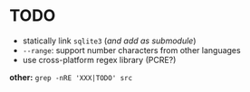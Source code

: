 # TODO

- statically link `sqlite3` (*and add as submodule*)
- `--range`: support number characters from other languages
- use cross-platform regex library (PCRE?)

**other:** `grep -nRE 'XXX|TODO' src`
